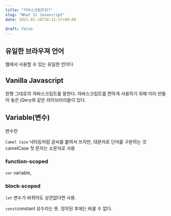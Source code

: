 ```yaml
---
title: "자바스크립트란?"
slug: "What Is Javascript"
date: 2021-02-18T20:11:57+09:00
 
draft: false
---
```


## 유일한 브라우져 언어

웹에서 사용할 수 있는 유일한 언어다

## Vanilla Javascript

원형 그대로의 자바스크립트를 말한다. 자바스크립트를 편하게 사용하기 위해 미리 만들어 놓은 jQery와 같은 라이브러리들이 있다. 


## Variable(변수)

변수란 

`Camel Case` 낙타등처럼 글씨를 붙여서 쓰지만, 대문자로 단어를 구분하는 것 camelCase 첫 문자는 소문자로 사용

### function-scoped

`var` variable, 

### block-scoped

`let` 변수가 바뀌어도 상관없다면 사용.

`const`constant 상수라는 뜻. 정의된 후에는 바꿀 수 없다.